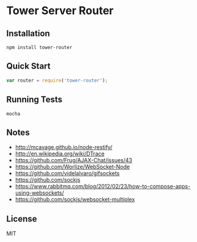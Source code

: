 # Tower Server Router

## Installation

```
npm install tower-router
```

## Quick Start

``` javascript
var router = require('tower-router');
```

## Running Tests

```
mocha
```

## Notes

- http://mcavage.github.io/node-restify/
- http://en.wikipedia.org/wiki/DTrace
- https://github.com/Frug/AJAX-Chat/issues/43
- https://github.com/Worlize/WebSocket-Node
- https://github.com/videlalvaro/gifsockets
- https://github.com/sockjs
- https://www.rabbitmq.com/blog/2012/02/23/how-to-compose-apps-using-websockets/
- https://github.com/sockjs/websocket-multiplex

## License

MIT
